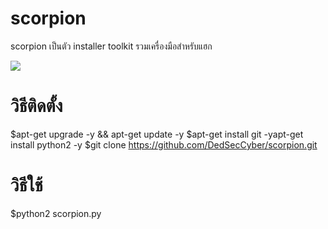 # scorpion

scorpion เป็นตัว installer toolkit 
รวมเครื่องมือสำหรับแฮก

<img src="https://github.com/DedSecCyber/scorpion/blob/master/_20180817_131122.jpg"/>

# วิธีติดตั้ง

   $apt-get upgrade -y && apt-get update -y
   $apt-get install git -yapt-get install python2 -y
   $git clone https://github.com/DedSecCyber/scorpion.git

# วิธีใช้ 

   $python2 scorpion.py

